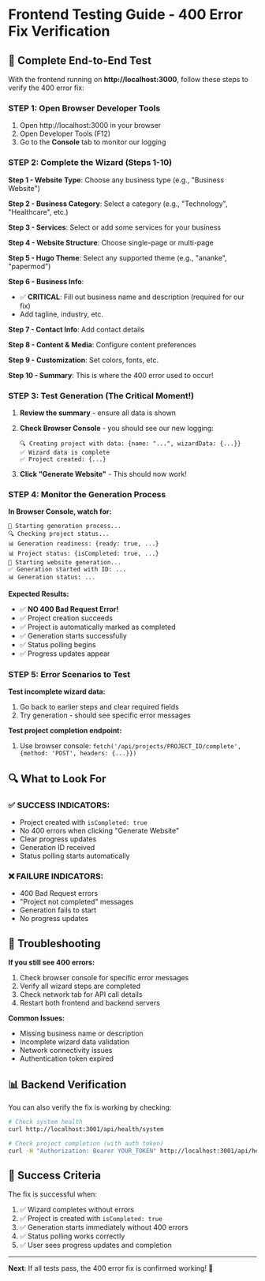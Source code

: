 # Frontend Testing Guide - 400 Error Fix Verification

## 🎯 Complete End-to-End Test

With the frontend running on **http://localhost:3000**, follow these steps to verify the 400 error fix:

### STEP 1: Open Browser Developer Tools
1. Open http://localhost:3000 in your browser
2. Open Developer Tools (F12)
3. Go to the **Console** tab to monitor our logging

### STEP 2: Complete the Wizard (Steps 1-10)

**Step 1 - Website Type**: Choose any business type (e.g., "Business Website")

**Step 2 - Business Category**: Select a category (e.g., "Technology", "Healthcare", etc.)

**Step 3 - Services**: Select or add some services for your business

**Step 4 - Website Structure**: Choose single-page or multi-page

**Step 5 - Hugo Theme**: Select any supported theme (e.g., "ananke", "papermod")

**Step 6 - Business Info**: 
- ✅ **CRITICAL**: Fill out business name and description (required for our fix)
- Add tagline, industry, etc.

**Step 7 - Contact Info**: Add contact details

**Step 8 - Content & Media**: Configure content preferences  

**Step 9 - Customization**: Set colors, fonts, etc.

**Step 10 - Summary**: This is where the 400 error used to occur!

### STEP 3: Test Generation (The Critical Moment!)

1. **Review the summary** - ensure all data is shown
2. **Check Browser Console** - you should see our new logging:
   ```
   🔍 Creating project with data: {name: "...", wizardData: {...}}
   ✅ Wizard data is complete
   ✅ Project created: {...}
   ```

3. **Click "Generate Website"** - This should now work!

### STEP 4: Monitor the Generation Process

**In Browser Console, watch for:**
```
🚀 Starting generation process...
🔍 Checking project status...
📊 Generation readiness: {ready: true, ...}
📊 Project status: {isCompleted: true, ...}
🎯 Starting website generation...
✅ Generation started with ID: ...
📊 Generation status: ...
```

**Expected Results:**
- ✅ **NO 400 Bad Request Error!**
- ✅ Project creation succeeds
- ✅ Project is automatically marked as completed
- ✅ Generation starts successfully
- ✅ Status polling begins
- ✅ Progress updates appear

### STEP 5: Error Scenarios to Test

**Test incomplete wizard data:**
1. Go back to earlier steps and clear required fields
2. Try generation - should see specific error messages

**Test project completion endpoint:**
1. Use browser console: `fetch('/api/projects/PROJECT_ID/complete', {method: 'POST', headers: {...}})`

## 🔍 What to Look For

### ✅ SUCCESS INDICATORS:
- Project created with `isCompleted: true`
- No 400 errors when clicking "Generate Website"
- Clear progress updates
- Generation ID received
- Status polling starts automatically

### ❌ FAILURE INDICATORS:
- 400 Bad Request errors
- "Project not completed" messages
- Generation fails to start
- No progress updates

## 🐛 Troubleshooting

**If you still see 400 errors:**
1. Check browser console for specific error messages
2. Verify all wizard steps are completed
3. Check network tab for API call details
4. Restart both frontend and backend servers

**Common Issues:**
- Missing business name or description
- Incomplete wizard data validation
- Network connectivity issues
- Authentication token expired

## 📊 Backend Verification

You can also verify the fix is working by checking:

```bash
# Check system health
curl http://localhost:3001/api/health/system

# Check project completion (with auth token)
curl -H "Authorization: Bearer YOUR_TOKEN" http://localhost:3001/api/health/generation-readiness/PROJECT_ID
```

## 🎉 Success Criteria

The fix is successful when:
1. ✅ Wizard completes without errors
2. ✅ Project is created with `isCompleted: true`
3. ✅ Generation starts immediately without 400 errors
4. ✅ Status polling works correctly
5. ✅ User sees progress updates and completion

---

**Next**: If all tests pass, the 400 error fix is confirmed working! 🚀
